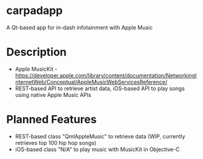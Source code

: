 # carpadapp
A Qt-based app for in-dash infotainment with Apple Music

# Description
- Apple MusicKit - https://developer.apple.com/library/content/documentation/NetworkingInternetWeb/Conceptual/AppleMusicWebServicesReference/
- REST-based API to retrieve artist data, iOS-based API to play songs using native Apple Music APIs

# Planned Features
- REST-based class "QmlAppleMusic" to retrieve data (WIP, currently retrieves top 100 hip hop songs)
- iOS-based class "N/A" to play music with MusicKit in Objective-C
